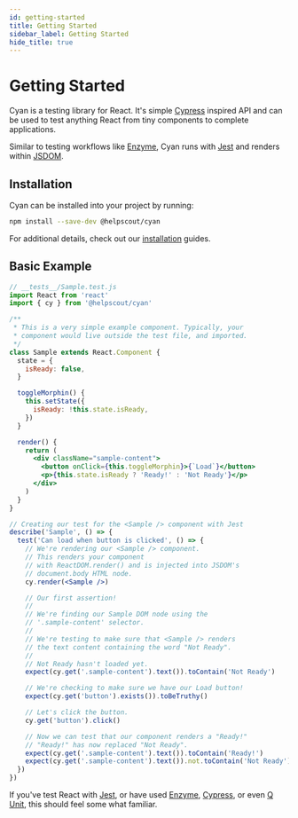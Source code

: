 ```yaml
---
id: getting-started
title: Getting Started
sidebar_label: Getting Started
hide_title: true
---
```


# Getting Started

Cyan is a testing library for React. It's simple [Cypress](https://www.cypress.io/) inspired API and can be used to test anything React from tiny components to complete applications.

Similar to testing workflows like [Enzyme](https://airbnb.io/enzyme/), Cyan runs with [Jest](https://jestjs.io/en/) and renders within [JSDOM](https://github.com/jsdom/jsdom).

## Installation

Cyan can be installed into your project by running:

```bash
npm install --save-dev @helpscout/cyan
```

For additional details, check out our [installation](./installation) guides.

## Basic Example

```jsx
// __tests__/Sample.test.js
import React from 'react'
import { cy } from '@helpscout/cyan'

/**
 * This is a very simple example component. Typically, your
 * component would live outside the test file, and imported.
 */
class Sample extends React.Component {
  state = {
    isReady: false,
  }

  toggleMorphin() {
    this.setState({
      isReady: !this.state.isReady,
    })
  }

  render() {
    return (
      <div className="sample-content">
        <button onClick={this.toggleMorphin}>{`Load`}</button>
        <p>{this.state.isReady ? 'Ready!' : 'Not Ready'}</p>
      </div>
    )
  }
}

// Creating our test for the <Sample /> component with Jest
describe('Sample', () => {
  test('Can load when button is clicked', () => {
    // We're rendering our <Sample /> component.
    // This renders your component
    // with ReactDOM.render() and is injected into JSDOM's
    // document.body HTML node.
    cy.render(<Sample />)

    // Our first assertion!
    //
    // We're finding our Sample DOM node using the
    // '.sample-content' selector.
    //
    // We're testing to make sure that <Sample /> renders
    // the text content containing the word "Not Ready".
    //
    // Not Ready hasn't loaded yet.
    expect(cy.get('.sample-content').text()).toContain('Not Ready')

    // We're checking to make sure we have our Load button!
    expect(cy.get('button').exists()).toBeTruthy()

    // Let's click the button.
    cy.get('button').click()

    // Now we can test that our component renders a "Ready!"
    // "Ready!" has now replaced "Not Ready".
    expect(cy.get('.sample-content').text()).toContain('Ready!')
    expect(cy.get('.sample-content').text()).not.toContain('Not Ready')
  })
})
```

If you've test React with [Jest](https://jestjs.io/en/), or have used [Enzyme](https://airbnb.io/enzyme/), [Cypress](https://www.cypress.io/), or even [Q Unit](https://qunitjs.com/), this should feel some what familiar.
